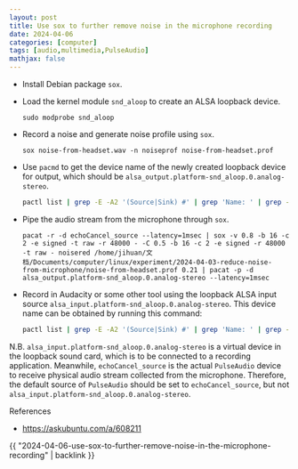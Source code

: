 ```yaml
---
layout: post
title: Use sox to further remove noise in the microphone recording
date: 2024-04-06
categories: [computer]
tags: [audio,multimedia,PulseAudio]
mathjax: false
---
```


-   Install Debian package `sox`.
-   Load the kernel module `snd_aloop` to create an ALSA loopback device.
    
    ```text
    sudo modprobe snd_aloop
    ```
-   Record a noise and generate noise profile using `sox`.
    
    ```text
    sox noise-from-headset.wav -n noiseprof noise-from-headset.prof
    ```
-   Use `pacmd` to get the device name of the newly created loopback device for output, which should be `alsa_output.platform-snd_aloop.0.analog-stereo`.
    
    ```bash
    pactl list | grep -E -A2 '(Source|Sink) #' | grep 'Name: ' | grep -v monitor | cut -d" " -f2 | grep output.*aloop
    ```

-   Pipe the audio stream from the microphone through `sox`.
    
    ```text
    pacat -r -d echoCancel_source --latency=1msec | sox -v 0.8 -b 16 -c 2 -e signed -t raw -r 48000 - -C 0.5 -b 16 -c 2 -e signed -r 48000 -t raw - noisered /home/jihuan/文档/Documents/computer/linux/experiment/2024-04-03-reduce-noise-from-microphone/noise-from-headset.prof 0.21 | pacat -p -d alsa_output.platform-snd_aloop.0.analog-stereo --latency=1msec
    ```
-   Record in Audacity or some other tool using the loopback ALSA input source `alsa_input.platform-snd_aloop.0.analog-stereo`. This device name can be obtained by running this command:
    
    ```bash
    pactl list | grep -E -A2 '(Source|Sink) #' | grep 'Name: ' | grep -v monitor | cut -d" " -f2 | grep input.*aloop
    ```

N.B. `alsa_input.platform-snd_aloop.0.analog-stereo` is a virtual device in the loopback sound card, which is to be connected to a recording application. Meanwhile, `echoCancel_source` is the actual `PulseAudio` device to receive physical audio stream collected from the microphone. Therefore, the default source of `PulseAudio` should be set to `echoCancel_source`, but not `alsa_input.platform-snd_aloop.0.analog-stereo`.

References

-   <https://askubuntu.com/a/608211>

{{ "2024-04-06-use-sox-to-further-remove-noise-in-the-microphone-recording" | backlink }}
